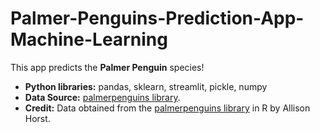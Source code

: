 # Palmer-Penguins-Prediction-App-Machine-Learning
This app predicts the **Palmer Penguin** species!
* **Python libraries:** pandas, sklearn, streamlit, pickle, numpy
* **Data Source:** [palmerpenguins library](https://github.com/allisonhorst/palmerpenguins).
* **Credit:** Data obtained from the [palmerpenguins library](https://github.com/allisonhorst/palmerpenguins) in R by Allison Horst.
